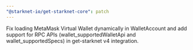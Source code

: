 ```yaml
---
"@starknet-io/get-starknet-core": patch
---
```


Fix loading MetaMask Virtual Wallet dynamically in WalletAccount and add support
for RPC APIs (wallet_supportedWalletApi and wallet_supportedSpecs) in
get-starknet v4 integration.
